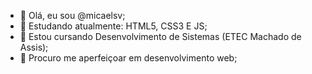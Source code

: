 - 👋 Olá, eu sou @micaelsv;
- 👀 Estudando atualmente: HTML5, CSS3 E JS;
- 🌱 Estou cursando Desenvolvimento de Sistemas (ETEC Machado de Assis);
- 💞️ Procuro me aperfeiçoar em desenvolvimento web;

<!---
micaelsev/micaelsev is a ✨ special ✨ repository because its `README.md` (this file) appears on your GitHub profile.
You can click the Preview link to take a look at your changes.
--->

